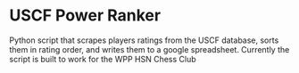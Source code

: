 # USCF Power Ranker

Python script that scrapes players ratings from the USCF database, sorts them in rating order, and writes them to a google spreadsheet. Currently the script is built to work for the WPP HSN Chess Club
